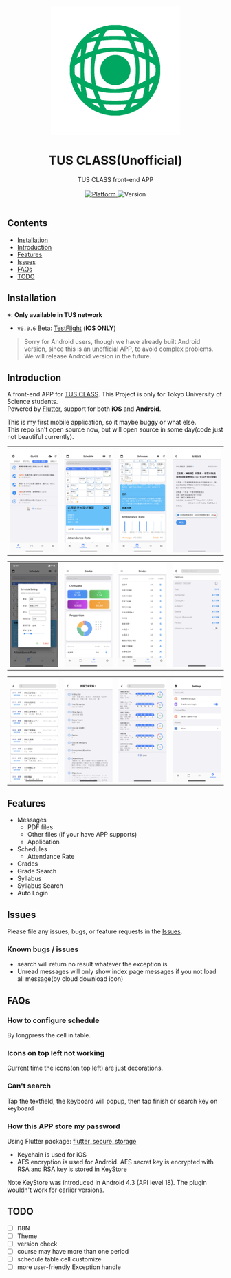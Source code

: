 <div align="center"><img src="assets/readme/logo.png" width="300" height="300" alt="logo" /></div>

# <div align="center">TUS CLASS(Unofficial)</div>
<div align="center">TUS CLASS front-end APP</div><br>

<div align="center">
    <a href="https://flutter.io">
        <img src="https://img.shields.io/badge/Platform-Flutter-blue.svg" alt="Platform" />
    </a>
    <img src="https://img.shields.io/badge/Version-0.0.6-orange.svg" alt="Version" />
</div><br>

## Contents

  - [Installation](#installation)
  - [Introduction](#introduction)
  - [Features](#features)
  - [Issues](#issues)
  - [FAQs](#fAQs)
  - [TODO](#todo)

## Installation

※: **Only available in TUS network**

- `v0.0.6` Beta: [TestFlight](http://jwww.ed.tus.ac.jp/4618030/tus_class.html) (**IOS ONLY**)

> Sorry for Android users, though we have already built Android version, since this is an unofficial APP, to avoid complex problems. We will release Android version in the future.

## Introduction

A front-end APP for [TUS CLASS](https://class.admin.tus.ac.jp/up/faces/login/Com00501A.jsp). This Project is only for Tokyo University of Science students.  
Powered by [Flutter](https://flutter.dev/), support for both **iOS** and **Android**.

This is my first mobile application, so it maybe buggy or what else.  
This repo isn't open source now, but will open source in some day(code just not beautiful currently).


<div style="text-align: center"><table><tr>
  <td style="text-align: center">
    <img src="assets/readme/1.png"  width="200" />
  </td>
  <td style="text-align: center">
    <img src="assets/readme/2.png"  width="200" />
  </td>
  <td style="text-align: center">
    <img src="assets/readme/3.png"  width="200" />
  </td>
  <td style="text-align: center">
    <img src="assets/readme/4.png"  width="200" />
  </td>
</tr></table></div>
<div style="text-align: center"><table><tr>
  <td style="text-align: center">
    <img src="assets/readme/5.png"  width="200" />
  </td>
  <td style="text-align: center">
    <img src="assets/readme/6.png"  width="200" />
  </td>
  <td style="text-align: center">
    <img src="assets/readme/7.png"  width="200" />
  </td>
  <td style="text-align: center">
    <img src="assets/readme/8.png"  width="200" />
  </td>
</tr></table></div>
<div style="text-align: center"><table><tr>
  <td style="text-align: center">
    <img src="assets/readme/9.png"  width="200" />
  </td>
  <td style="text-align: center">
    <img src="assets/readme/10.png"  width="200" />
  </td>
  <td style="text-align: center">
    <img src="assets/readme/11.png"  width="200" />
  </td>
  <td style="text-align: center">
    <img src="assets/readme/12.png"  width="200" />
  </td>
</tr></table></div>

## Features

- Messages
  - PDF files
  - Other files (if your have APP supports)
  - Application
- Schedules
  - Attendance Rate
- Grades
- Grade Search
- Syllabus
- Syllabus Search
- Auto Login

## Issues

Please file any issues, bugs, or feature requests in the [Issues](https://github.com/huhugiter/TUS_CLASS/issues).  

### Known bugs / issues

- search will return no result whatever the exception is
- Unread messages will only show index page messages if you not load all message(by cloud download icon)

## FAQs

### How to configure schedule

By longpress the cell in table.

### Icons on top left not working

Current time the icons(on top left) are just decorations.

### Can't search

Tap the textfield, the keyboard will popup, then tap finish or search key on keyboard

### How this APP store my password

Using Flutter package: [flutter_secure_storage](https://pub.dartlang.org/packages/flutter_secure_storage)

- Keychain is used for iOS
- AES encryption is used for Android. AES secret key is encrypted with RSA and RSA key is stored in KeyStore

Note KeyStore was introduced in Android 4.3 (API level 18). The plugin wouldn't work for earlier versions.

## TODO

- [ ] I18N
- [ ] Theme
- [ ] version check
- [ ] course may have more than one period
- [ ] schedule table cell customize
- [ ] more user-friendly Exception handle
